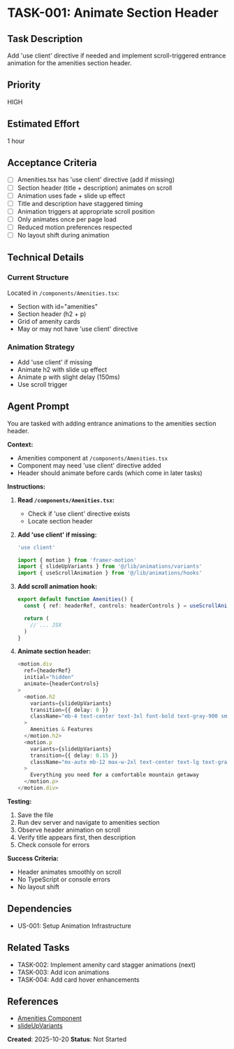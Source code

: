 # TASK-001: Animate Section Header

## Task Description
Add 'use client' directive if needed and implement scroll-triggered entrance animation for the amenities section header.

## Priority
HIGH

## Estimated Effort
1 hour

## Acceptance Criteria
- [ ] Amenities.tsx has 'use client' directive (add if missing)
- [ ] Section header (title + description) animates on scroll
- [ ] Animation uses fade + slide up effect
- [ ] Title and description have staggered timing
- [ ] Animation triggers at appropriate scroll position
- [ ] Only animates once per page load
- [ ] Reduced motion preferences respected
- [ ] No layout shift during animation

## Technical Details

### Current Structure
Located in `/components/Amenities.tsx`:
- Section with id="amenities"
- Section header (h2 + p)
- Grid of amenity cards
- May or may not have 'use client' directive

### Animation Strategy
- Add 'use client' if missing
- Animate h2 with slide up effect
- Animate p with slight delay (150ms)
- Use scroll trigger

## Agent Prompt

You are tasked with adding entrance animations to the amenities section header.

**Context:**
- Amenities component at `/components/Amenities.tsx`
- Component may need 'use client' directive added
- Header should animate before cards (which come in later tasks)

**Instructions:**

1. **Read `/components/Amenities.tsx`:**
   - Check if 'use client' directive exists
   - Locate section header

2. **Add 'use client' if missing:**
   ```typescript
   'use client'

   import { motion } from 'framer-motion'
   import { slideUpVariants } from '@/lib/animations/variants'
   import { useScrollAnimation } from '@/lib/animations/hooks'
   ```

3. **Add scroll animation hook:**
   ```typescript
   export default function Amenities() {
     const { ref: headerRef, controls: headerControls } = useScrollAnimation()

     return (
       // ... JSX
     )
   }
   ```

4. **Animate section header:**
   ```typescript
   <motion.div
     ref={headerRef}
     initial="hidden"
     animate={headerControls}
   >
     <motion.h2
       variants={slideUpVariants}
       transition={{ delay: 0 }}
       className="mb-4 text-center text-3xl font-bold text-gray-900 sm:text-4xl"
     >
       Amenities & Features
     </motion.h2>
     <motion.p
       variants={slideUpVariants}
       transition={{ delay: 0.15 }}
       className="mx-auto mb-12 max-w-2xl text-center text-lg text-gray-600"
     >
       Everything you need for a comfortable mountain getaway
     </motion.p>
   </motion.div>
   ```

**Testing:**
1. Save the file
2. Run dev server and navigate to amenities section
3. Observe header animation on scroll
4. Verify title appears first, then description
5. Check console for errors

**Success Criteria:**
- Header animates smoothly on scroll
- No TypeScript or console errors
- No layout shift

## Dependencies
- US-001: Setup Animation Infrastructure

## Related Tasks
- TASK-002: Implement amenity card stagger animations (next)
- TASK-003: Add icon animations
- TASK-004: Add card hover enhancements

## References
- [Amenities Component](../../../../components/Amenities.tsx)
- [slideUpVariants](../../../../lib/animations/variants.ts)

**Created**: 2025-10-20
**Status**: Not Started
